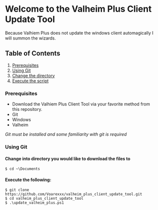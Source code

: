 # Welcome to the Valheim Plus Client Update Tool

Because Valhiem Plus does not update the windows client automagically I will summon the wizards.

## Table of Contents
1. [Prerequisites](#prereq)
2. [Using Git](#git)
3. [Change the directory](#cd)
4. [Execute the script](#execute)

### Prerequisites <a name="prereq"></a>

* Download the Valhiem Plus Client Tool via your favorite method from this repository.
* Git
* Windows
* Valheim

*Git must be installed and some familiarity with git is required*
 
### Using Git <a name="git"></a>

#### Change into directory you would like to download the files to <a name="cd"></a>

```shell 
$ cd ~\Documents
```

#### Execute the following: <a name="execute"></a>

```shell
$ git clone https://github.com/Voarexxx/valheim_plus_client_update_tool.git
$ cd valheim_plus_client_update_tool
$ .\update_valheim_plus.ps1
```
